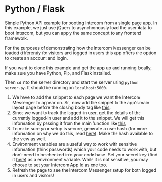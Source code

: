 # Python / Flask

Simple Python API example for booting Intercom from a single page app. In this example, we just use jQuery to asynchronously load the user data to boot Intercom, but you can apply the same concept to any frontend framework.

For the purposes of demonstrating how the Intercom Messenger can be loaded differently for visitors and logged in users this app offers the option to create an account and login.

If you want to clone this example and get the app up and running locally, make sure you have Python, Pip, and Flask installed.

Then `cd` into the server directory and start the server using `python server.py`. It should be running on `localhost:5000`.

1. We have to add the snippet to each page we want the Intercom Messenger to appear on. So, now add the snippet to the app's main layout page before the closing body tag like [this](https://github.com/intercom/intercom-install-examples/blob/master/python-flask-single-page-app/app/static/index.html#L12).
1. Since we want to track the logged-in user, get the details of the currently logged-in user and add it to the snippet. We will get this information by passing it from the main function like [this](https://github.com/intercom/intercom-install-examples/blob/master/python-flask-single-page-app/app/server/server.py#L21)
1. To make sure your setup is secure, generate a user hash (for more information on why we do this, read [here](https://docs.intercom.com/configure-intercom-for-your-product-or-site/staying-secure/enable-identity-verification-on-your-web-product)). Make the hash available to the view as well.
1. Environment variables are a useful way to work with sensitive information (think passwords) which your code needs to work with, but don’t need to be checked into your code base. Set your secret key (find it [here](https://app.intercom.io/a/apps/_/settings/identity-verification/web)) as a environment variable. While it is not sensitive, you may choose to set your Intercom App Id as one too.
1. Refresh the page to see the Intercom Messenger setup for both logged in users and visitors!
